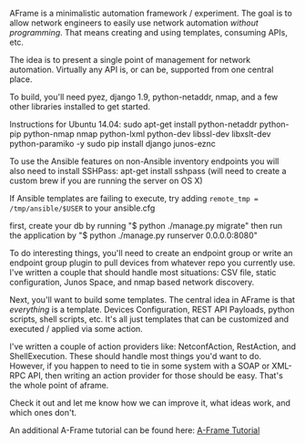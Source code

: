 AFrame is a minimalistic automation framework / experiment. The goal is to allow
network engineers to easily use network automation *without programming*. That means creating and using templates,
consuming APIs, etc.

The idea is to present a single point of management for network automation.
Virtually any API is, or can be, supported from one central place.

To build, you'll need pyez, django 1.9, python-netaddr, nmap, and a few other libraries installed to get started.

Instructions for Ubuntu 14.04:
sudo apt-get install python-netaddr python-pip python-nmap nmap python-lxml python-dev libssl-dev libxslt-dev python-paramiko -y
sudo pip install django junos-eznc

To use the Ansible features on non-Ansible inventory endpoints you will also need to install SSHPass:
apt-get install sshpass
(will need to create a custom brew if you are running the server on OS X)

If Ansible templates are failing to execute, try adding `remote_tmp = /tmp/ansible/$USER` to your ansible.cfg

first, create your db by running "$ python ./manage.py migrate"
then run the application by "$ python ./manage.py runserver 0.0.0.0:8080"

To do interesting things, you'll need to create an endpoint group or write an
endpoint group plugin to pull devices from whatever repo you currently use.
I've written a couple that should handle most situations: CSV file, static
configuration, Junos Space, and nmap based network discovery.

Next, you'll want to build some templates. The central idea in AFrame is that
*everything* is a template. Devices Configuration, REST API Payloads,
python scripts, shell scripts, etc. It's all just templates that can be
customized and executed / applied via some action.

I've written a couple of action providers like: NetconfAction, RestAction,
and ShellExecution. These should handle most things you'd want to do. However,
if you happen to need to tie in some system with a SOAP or XML-RPC API, then
writing an action provider for those should be easy. That's the whole point
of aframe.

Check it out and let me know how we can improve it, what ideas work, and which
ones don't.

An additional A-Frame tutorial can be found here: [A-Frame Tutorial](tutorial/tutorial.md)
